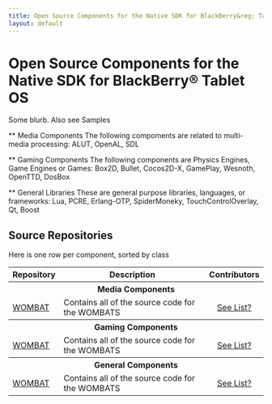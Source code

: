 ```yaml
---
title: Open Source Components for the Native SDK for BlackBerry&reg; Tablet OS
layout: default
---
```


# Open Source Components for the Native SDK for BlackBerry&reg; Tablet OS

Some blurb.
Also see Samples

** Media Components
The following compoments are related to multi-media processing: ALUT, OpenAL, SDL

** Gaming Components
The following components are Physics Engines, Game Engines or Games: Box2D, Bullet, Cocos2D-X, GamePlay, Wesnoth, OpenTTD, DosBox


** General Libraries
These are general purpose libraries, languages, or frameworks: Lua, PCRE, Erlang-OTP, SpiderMoneky, TouchControlOverlay, Qt, Boost

## Source Repositories

Here is one row per component, sorted by class

<table class="outlined">
  <tr>
    <th>Repository</th>
    <th>Description</th>
    <th>Contributors</th>
  </tr>
  <tr>
    <th colspan="3">Media Components</th>
  </tr>
  <tr>  
    <td style="white-space:nowrap;"><a href="https://github.com/blackberry/WOMBAT" target="_blank">WOMBAT</a></td>
    <td>Contains all of the source code for the WOMBATS</td>
    <td style="text-align:center"><a href="https://github.com/blackberry/WOMBAT/contributors">See List?</a></td>
  </tr>
  <tr>
    <th colspan="3">Gaming Components</th>
  </tr>
  <tr>  
    <td style="white-space:nowrap;"><a href="https://github.com/blackberry/WOMBAT" target="_blank">WOMBAT</a></td>
    <td>Contains all of the source code for the WOMBATS</td>
    <td style="text-align:center"><a href="https://github.com/blackberry/WOMBAT/contributors">See List?</a></td>
  </tr>
  <tr>
    <th colspan="3">General Components</th>
  </tr>
  <tr>  
    <td style="white-space:nowrap;"><a href="https://github.com/blackberry/WOMBAT" target="_blank">WOMBAT</a></td>
    <td>Contains all of the source code for the WOMBATS</td>
    <td style="text-align:center"><a href="https://github.com/blackberry/WOMBAT/contributors">See List?</a></td>
  </tr>
</table>



